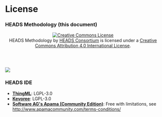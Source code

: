 # License

### HEADS Methodology (this document)

<p style="text-align:center;">
<a rel="license" href="http://creativecommons.org/licenses/by/4.0/"><img alt="Creative Commons License" style="border-width:0" src="https://i.creativecommons.org/l/by/4.0/88x31.png" /></a><br /><span xmlns:dct="http://purl.org/dc/terms/" property="dct:title">HEADS Methodology</span> by <a xmlns:cc="http://creativecommons.org/ns#" href="http://heads-project.eu" property="cc:attributionName" rel="cc:attributionURL">HEADS Consortium</a> is licensed under a <a rel="license" href="http://creativecommons.org/licenses/by/4.0/">Creative Commons Attribution 4.0 International License</a>.

<br></br>

<img src="https://creativecommons.org/images/deed/seal.png">
</p>

### HEADS IDE

- [**ThingML**](http://thingml.org): LGPL-3.0
- [**Kevoree**](http://kevoree.org): LGPL-3.0
- [**Software AG's Apama (Community Edition)**](http://www.apamacommunity.com): Free with limitations, see http://www.apamacommunity.com/terms-conditions/ 
